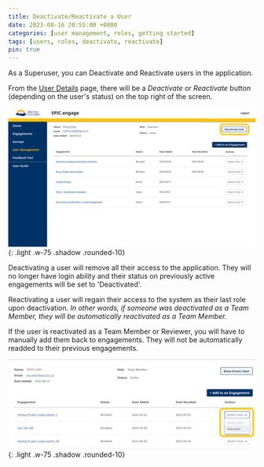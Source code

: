 ```yaml
---
title: Deactivate/Reactivate a User
date: 2023-08-16 20:55:00 +0800
categories: [user management, roles, getting started]
tags: [users, roles, deactivate, reactivate]
pin: true
---
```

As a Superuser, you can Deactivate and Reactivate users in the application.  

From the [User Details](/met-guide/posts/user-details/) page, there will be a *Deactivate* or *Reactivate* button (depending on the user's status) on the top right of the screen.  

![Deactivate](/assets/UserGuideImages/Images/deactivate-or-reactivate-user/deactivate-or-reactivate-user/deactivate-or-reactivate-user-image-of-top-of-screen-with-deactivate-reactivate-circled.png){: .light .w-75 .shadow .rounded-10}  

Deactivating a user will remove all their access to the application. They will no longer have login ability and their status on previously active engagements will be set to 'Deactivated'.  

Reactivating a user will regain their access to the system as their last role upon deactivation. *In other words, if someone was deactivated as a Team Member, they will be automatically reactivated as a Team Member.*  

If the user is reactivated as a Team Member or Reviewer, you will have to manually add them back to engagements. They will not be automatically readded to their previous engagements. 

![Reinstate](/assets/UserGuideImages/Images/deactivate-or-reactivate-user/deactivate-or-reactivate-user/action-drop-down-reinstate.png){: .light .w-75 .shadow .rounded-10}
